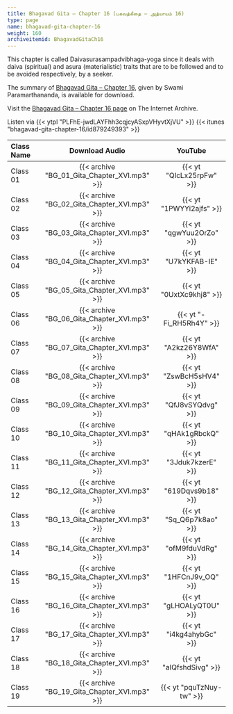 ```yaml
---
title: Bhagavad Gita – Chapter 16 (பகவத்கீதை – அத்யாயம் 16)
type: page
name: bhagavad-gita-chapter-16
weight: 160
archiveitemid: BhagavadGitaCh16
---
```


This chapter is called Daivasurasampadvibhaga-yoga since it deals with daiva (spiritual) and asura (materialistic) traits that are to be followed and to be avoided respectively, by a seeker.

The summary of [Bhagavad Gita – Chapter 16](https://archive.org/download/BhagavadGitaSummary/BG_16.pdf), given by Swami Paramarthananda, is available for download.

Visit the [Bhagavad Gita – Chapter 16 page](https://archive.org/details/BhagavadGitaCh16) on The Internet Archive.

Listen via {{< ytpl "PLFhE-jwdLAYFhh3cqjcyASxpVHyvtXjVU" >}} {{< itunes "bhagavad-gita-chapter-16/id879249393" >}}

Class Name | Download Audio | YouTube
:---|:---:|:---:
Class 01 | {{< archive "BG_01_Gita_Chapter_XVI.mp3" >}} | {{< yt "QIcLx25rpFw" >}}
Class 02 | {{< archive "BG_02_Gita_Chapter_XVI.mp3" >}} | {{< yt "1PWYYi2ajfs" >}}
Class 03 | {{< archive "BG_03_Gita_Chapter_XVI.mp3" >}} | {{< yt "qgwYuu2OrZo" >}}
Class 04 | {{< archive "BG_04_Gita_Chapter_XVI.mp3" >}} | {{< yt "U7kYKFAB-IE" >}}
Class 05 | {{< archive "BG_05_Gita_Chapter_XVI.mp3" >}} | {{< yt "0UxtXc9khj8" >}}
Class 06 | {{< archive "BG_06_Gita_Chapter_XVI.mp3" >}} | {{< yt "-Fi_RH5Rh4Y" >}}
Class 07 | {{< archive "BG_07_Gita_Chapter_XVI.mp3" >}} | {{< yt "A2kz26Y8WfA" >}}
Class 08 | {{< archive "BG_08_Gita_Chapter_XVI.mp3" >}} | {{< yt "ZswBcH5sHV4" >}}
Class 09 | {{< archive "BG_09_Gita_Chapter_XVI.mp3" >}} | {{< yt "QfJ8vSYQdvg" >}}
Class 10 | {{< archive "BG_10_Gita_Chapter_XVI.mp3" >}} | {{< yt "qHAk1gRbckQ" >}}
Class 11 | {{< archive "BG_11_Gita_Chapter_XVI.mp3" >}} | {{< yt "3Jduk7kzerE" >}}
Class 12 | {{< archive "BG_12_Gita_Chapter_XVI.mp3" >}} | {{< yt "619Dqvs9b18" >}}
Class 13 | {{< archive "BG_13_Gita_Chapter_XVI.mp3" >}} | {{< yt "Sq_Q6p7k8ao" >}}
Class 14 | {{< archive "BG_14_Gita_Chapter_XVI.mp3" >}} | {{< yt "ofM9fduVdRg" >}}
Class 15 | {{< archive "BG_15_Gita_Chapter_XVI.mp3" >}} | {{< yt "1HFCnJ9v_OQ" >}}
Class 16 | {{< archive "BG_16_Gita_Chapter_XVI.mp3" >}} | {{< yt "gLHOALyQT0U" >}}
Class 17 | {{< archive "BG_17_Gita_Chapter_XVI.mp3" >}} | {{< yt "i4kg4ahybGc" >}}
Class 18 | {{< archive "BG_18_Gita_Chapter_XVI.mp3" >}} | {{< yt "aIQfshdSivg" >}}
Class 19 | {{< archive "BG_19_Gita_Chapter_XVI.mp3" >}} | {{< yt "pquTzNuy-tw" >}}
